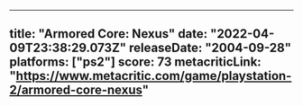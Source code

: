 
---
title: "Armored Core: Nexus"
date: "2022-04-09T23:38:29.073Z"
releaseDate: "2004-09-28"
platforms: ["ps2"]
score: 73
metacriticLink: "https://www.metacritic.com/game/playstation-2/armored-core-nexus"
---
